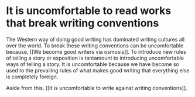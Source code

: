 # It is uncomfortable to read works that break writing conventions

The Western way of doing good writing has dominated writing cultures all over the world. To break these writing conventions can be uncomfortable because, [[We become good writers via osmosis]]. To introduce new rules of telling a story or exposition is tantamount to introducing uncomfortable ways of telling a story. It is uncomfortable because we have become so used to the prevailing rules of what makes good writing that everything else is completely foreign.

Aside from this, [[It is uncomfortable to write against writing conventions]].

